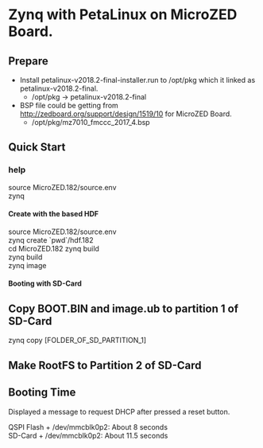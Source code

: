 # Zynq with PetaLinux on MicroZED Board.


## Prepare
+ Install petalinux-v2018.2-final-installer.run to /opt/pkg which it linked as petalinux-v2018.2-final.  
  + /opt/pkg -> petalinux-v2018.2-final
+ BSP file could be getting from http://zedboard.org/support/design/1519/10 for MicroZED Board.  
  + /opt/pkg/mz7010_fmccc_2017_4.bsp


## Quick Start

### help

source MicroZED.182/source.env  
zynq

#### Create with the based HDF

source MicroZED.182/source.env  
zynq create \`pwd\`/hdf.182  
cd MicroZED.182
zynq build  
zynq build  
zynq image

#### Booting with SD-Card

## Copy BOOT.BIN and image.ub to partition 1 of SD-Card  

zynq copy [FOLDER_OF_SD_PARTITION_1]

## Make RootFS to Partition 2 of SD-Card

 

## Booting Time

Displayed a message to request DHCP after pressed a reset button.

QSPI Flash + /dev/mmcblk0p2: About 8 seconds  
SD-Card + /dev/mmcblk0p2: About 11.5 seconds  
